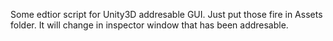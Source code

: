 Some edtior script for Unity3D addresable GUI.
Just put those fire in Assets folder.
It will change in inspector window that has been addresable.
